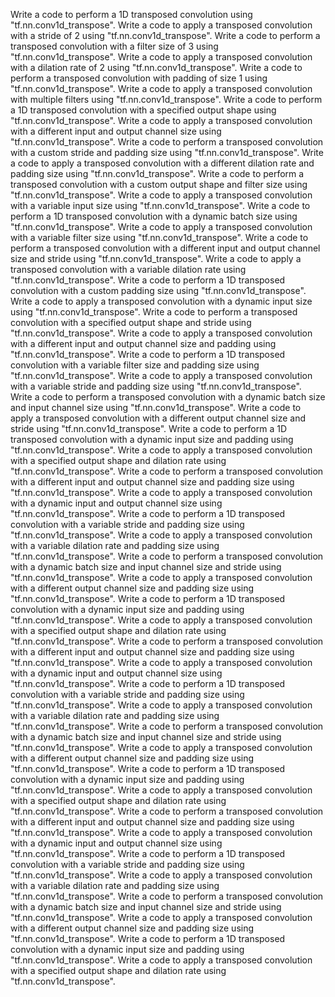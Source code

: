 Write a code to perform a 1D transposed convolution using "tf.nn.conv1d_transpose".
Write a code to apply a transposed convolution with a stride of 2 using "tf.nn.conv1d_transpose".
Write a code to perform a transposed convolution with a filter size of 3 using "tf.nn.conv1d_transpose".
Write a code to apply a transposed convolution with a dilation rate of 2 using "tf.nn.conv1d_transpose".
Write a code to perform a transposed convolution with padding of size 1 using "tf.nn.conv1d_transpose".
Write a code to apply a transposed convolution with multiple filters using "tf.nn.conv1d_transpose".
Write a code to perform a 1D transposed convolution with a specified output shape using "tf.nn.conv1d_transpose".
Write a code to apply a transposed convolution with a different input and output channel size using "tf.nn.conv1d_transpose".
Write a code to perform a transposed convolution with a custom stride and padding size using "tf.nn.conv1d_transpose".
Write a code to apply a transposed convolution with a different dilation rate and padding size using "tf.nn.conv1d_transpose".
Write a code to perform a transposed convolution with a custom output shape and filter size using "tf.nn.conv1d_transpose".
Write a code to apply a transposed convolution with a variable input size using "tf.nn.conv1d_transpose".
Write a code to perform a 1D transposed convolution with a dynamic batch size using "tf.nn.conv1d_transpose".
Write a code to apply a transposed convolution with a variable filter size using "tf.nn.conv1d_transpose".
Write a code to perform a transposed convolution with a different input and output channel size and stride using "tf.nn.conv1d_transpose".
Write a code to apply a transposed convolution with a variable dilation rate using "tf.nn.conv1d_transpose".
Write a code to perform a 1D transposed convolution with a custom padding size using "tf.nn.conv1d_transpose".
Write a code to apply a transposed convolution with a dynamic input size using "tf.nn.conv1d_transpose".
Write a code to perform a transposed convolution with a specified output shape and stride using "tf.nn.conv1d_transpose".
Write a code to apply a transposed convolution with a different input and output channel size and padding using "tf.nn.conv1d_transpose".
Write a code to perform a 1D transposed convolution with a variable filter size and padding size using "tf.nn.conv1d_transpose".
Write a code to apply a transposed convolution with a variable stride and padding size using "tf.nn.conv1d_transpose".
Write a code to perform a transposed convolution with a dynamic batch size and input channel size using "tf.nn.conv1d_transpose".
Write a code to apply a transposed convolution with a different output channel size and stride using "tf.nn.conv1d_transpose".
Write a code to perform a 1D transposed convolution with a dynamic input size and padding using "tf.nn.conv1d_transpose".
Write a code to apply a transposed convolution with a specified output shape and dilation rate using "tf.nn.conv1d_transpose".
Write a code to perform a transposed convolution with a different input and output channel size and padding size using "tf.nn.conv1d_transpose".
Write a code to apply a transposed convolution with a dynamic input and output channel size using "tf.nn.conv1d_transpose".
Write a code to perform a 1D transposed convolution with a variable stride and padding size using "tf.nn.conv1d_transpose".
Write a code to apply a transposed convolution with a variable dilation rate and padding size using "tf.nn.conv1d_transpose".
Write a code to perform a transposed convolution with a dynamic batch size and input channel size and stride using "tf.nn.conv1d_transpose".
Write a code to apply a transposed convolution with a different output channel size and padding size using "tf.nn.conv1d_transpose".
Write a code to perform a 1D transposed convolution with a dynamic input size and padding using "tf.nn.conv1d_transpose".
Write a code to apply a transposed convolution with a specified output shape and dilation rate using "tf.nn.conv1d_transpose".
Write a code to perform a transposed convolution with a different input and output channel size and padding size using "tf.nn.conv1d_transpose".
Write a code to apply a transposed convolution with a dynamic input and output channel size using "tf.nn.conv1d_transpose".
Write a code to perform a 1D transposed convolution with a variable stride and padding size using "tf.nn.conv1d_transpose".
Write a code to apply a transposed convolution with a variable dilation rate and padding size using "tf.nn.conv1d_transpose".
Write a code to perform a transposed convolution with a dynamic batch size and input channel size and stride using "tf.nn.conv1d_transpose".
Write a code to apply a transposed convolution with a different output channel size and padding size using "tf.nn.conv1d_transpose".
Write a code to perform a 1D transposed convolution with a dynamic input size and padding using "tf.nn.conv1d_transpose".
Write a code to apply a transposed convolution with a specified output shape and dilation rate using "tf.nn.conv1d_transpose".
Write a code to perform a transposed convolution with a different input and output channel size and padding size using "tf.nn.conv1d_transpose".
Write a code to apply a transposed convolution with a dynamic input and output channel size using "tf.nn.conv1d_transpose".
Write a code to perform a 1D transposed convolution with a variable stride and padding size using "tf.nn.conv1d_transpose".
Write a code to apply a transposed convolution with a variable dilation rate and padding size using "tf.nn.conv1d_transpose".
Write a code to perform a transposed convolution with a dynamic batch size and input channel size and stride using "tf.nn.conv1d_transpose".
Write a code to apply a transposed convolution with a different output channel size and padding size using "tf.nn.conv1d_transpose".
Write a code to perform a 1D transposed convolution with a dynamic input size and padding using "tf.nn.conv1d_transpose".
Write a code to apply a transposed convolution with a specified output shape and dilation rate using "tf.nn.conv1d_transpose".